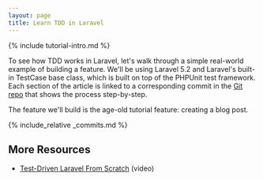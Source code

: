```yaml
---
layout: page
title: Learn TDD in Laravel
---
```


{% include tutorial-intro.md %}

To see how TDD works in Laravel, let's walk through a simple real-world example of building a feature. We'll be using Laravel 5.2 and Laravel's built-in TestCase base class, which is built on top of the PHPUnit test framework. Each section of the article is linked to a corresponding commit in the [Git repo](https://github.com/learn-tdd-in/laravel) that shows the process step-by-step.

The feature we'll build is the age-old tutorial feature: creating a blog post.

{% include_relative _commits.md %}

## More Resources

* [Test-Driven Laravel From Scratch](http://adamwathan.me/2016/01/11/test-driven-laravel-from-scratch/) (video)
